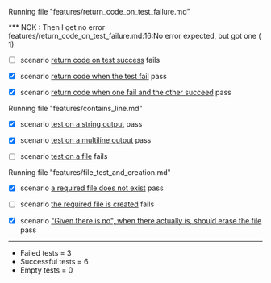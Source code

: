
Running file "features/return_code_on_test_failure.md"  

*** NOK : Then I get no error   
features/return_code_on_test_failure.md:16:No error expected, but got one ( 1)  
  - [ ] scenario [return code on test success](features/return_code_on_test_failure.md) fails  

  - [X] scenario [return code when the test fail](features/return_code_on_test_failure.md) pass  

  - [X] scenario [return code when one fail and the other succeed](features/return_code_on_test_failure.md) pass  

Running file "features/contains_line.md"  

  - [X] scenario [test on a string output](features/contains_line.md) pass  

  - [X] scenario [test on a multiline output](features/contains_line.md) pass  

  - [ ] scenario [test on a file](features/contains_line.md) fails  

Running file "features/file_test_and_creation.md"  

  - [X] scenario [a required file does not exist](features/file_test_and_creation.md) pass  

  - [ ] scenario [the required file is created](features/file_test_and_creation.md) fails  

  - [X] scenario ["Given there is no", when there actually is, should erase the file](features/file_test_and_creation.md) pass  

------------------------------------------------
- Failed     tests =  3
- Successful tests =  6
- Empty      tests =  0
